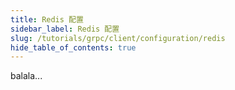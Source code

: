 ```yaml
---
title: Redis 配置
sidebar_label: Redis 配置
slug: /tutorials/grpc/client/configuration/redis
hide_table_of_contents: true
---
```

balala...